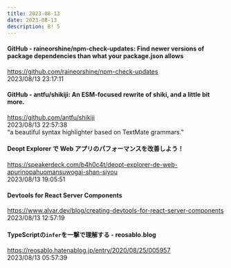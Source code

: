 ```yaml
---
title: 2023-08-13
date: 2023-08-13
description: B! 5
---
```


#### GitHub - raineorshine/npm-check-updates: Find newer versions of package dependencies than what your package.json allows
https://github.com/raineorshine/npm-check-updates<br>
2023/08/13 23:17:11<br>


#### GitHub - antfu/shikiji: An ESM-focused rewrite of shiki, and a little bit more.
https://github.com/antfu/shikiji<br>
2023/08/13 22:57:38<br>
“a beautiful syntax highlighter based on TextMate grammars.”


#### Deopt Explorer で Web アプリのパフォーマンスを改善しよう！
https://speakerdeck.com/b4h0c4t/deopt-explorer-de-web-apurinopahuomansuwogai-shan-siyou<br>
2023/08/13 19:05:51<br>


#### Devtools for React Server Components
https://www.alvar.dev/blog/creating-devtools-for-react-server-components<br>
2023/08/13 12:57:19<br>


#### TypeScriptの`infer`を一撃で理解する - reosablo.blog
https://reosablo.hatenablog.jp/entry/2020/08/25/005957<br>
2023/08/13 05:57:39<br>


